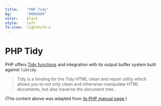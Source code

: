 ```yaml
---
title:    "PHP Tidy"
bg:       "#00dd00"
color:    black    
style:    left
fa-icon:  lightbulb-o
---
```


# PHP Tidy

PHP offers [Tidy functions][1] and integration with its output buffer system built against
`libtidy`.

> Tidy is a binding for the Tidy HTML clean and repair utility which allows you to not only
> clean and otherwise manipulate HTML documents, but also traverse the document tree. 

(The content above was adapted from [its PHP manual page][2].) 


 [1]: https://secure.php.net/manual/en/ref.tidy.php
 [2]: https://secure.php.net/manual/en/intro.tidy.php

